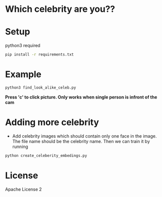 # Which celebrity are you??

# Setup

python3 required

```bash
pip install -r requirements.txt
```

# Example

```py
python3 find_look_alike_celeb.py
```
__Press 'c' to click picture. Only works when single person is infront of the cam__

# Adding more celebrity

- Add celebrity images which should contain only one face in the image. The file name should be the celebrity name. Then we can train it by running
```py
python create_celeberity_embedings.py  
```

# License

Apache License 2
